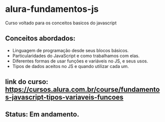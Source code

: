 # alura-fundamentos-js
Curso voltado para os conceitos basicos do javascript


## Conceitos abordados:
* Linguagem de programação desde seus blocos básicos.
* Particularidades do JavaScript e como trabalhamos com elas.
* Diferentes formas de usar funções e variáveis no JS, e seus usos.
* Tipos de dados aceitos no JS e quando utilizar cada um.


## link do curso: https://cursos.alura.com.br/course/fundamentos-javascript-tipos-variaveis-funcoes

## Status: Em andamento.
